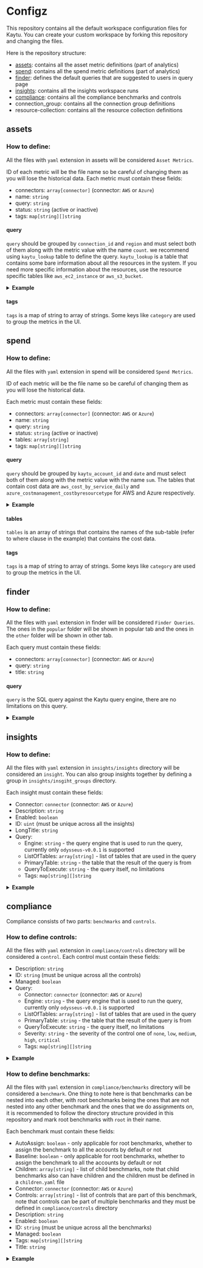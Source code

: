 # Configz
This repository contains all the default workspace configuration files for Kaytu.
You can create your custom workspace by forking this repository and changing the files.

Here is the repository structure:


* [assets](#assets): contains all the asset metric definitions (part of analytics)
* [spend](#spend): contains all the spend metric definitions (part of analytics)
* [finder](#finder): defines the default queries that are suggested to users in query page
* [insights](#insights): contains all the insights workspace runs
* [compliance](#compliance): contains all the compliance benchmarks and controls
* connection_group: contains all the connection group definitions
* resource-collection: contains all the resource collection definitions

## assets
### How to define:
All the files with `yaml` extension in assets will be considered `Asset Metrics`.

ID of each metric will be the file name so be careful of changing them as you will lose the historical data.
Each metric must contain these fields:
- connectors: `array[connector]` (connector: `AWS` or `Azure`)
- name: `string`
- query: `string`
- status: `string` (active or inactive)
- tags: `map[string][]string`
#### query
`query` should be grouped by `connection_id` and `region` and must select both of them along with the metric value with the name `count`.
we recommend using `kaytu_lookup` table to define the query. `kaytu_lookup` is a table that contains some bare information about all the resources in the system.
If you need more specific information about the resources, use the resource specific tables like `aws_ec2_instance` or `aws_s3_bucket`.

<details>
<summary><b>Example</b></summary>

```yaml
connectors:
- AWS
name: ACM Public Certificate (SSL/TLS)
query: select connection_id, region, count(*) from kaytu_lookup where resource_type = 'aws::certificatemanager::certificate' group by 1,2;
status: inactive
tags:
  category:
  - Security
```
</details>

#### tags
`tags` is a map of string to array of strings. Some keys like `category` are used to group the metrics in the UI.

## spend
### How to define:
All the files with `yaml` extension in spend will be considered `Spend Metrics`.

ID of each metric will be the file name so be careful of changing them as you will lose the historical data.

Each metric must contain these fields:
- connectors: `array[connector]` (connector: `AWS` or `Azure`)
- name: `string`
- query: `string`
- status: `string` (active or inactive)
- tables: `array[string]`
- tags: `map[string][]string`

#### query
`query` should be grouped by `kaytu_account_id` and `date` and must select both of them along with the metric value with the name `sum`.
The tables that contain cost data are `aws_cost_by_service_daily` and `azure_costmanagement_costbyresourcetype` for AWS and Azure respectively.

<details>
<summary><b>Example</b></summary>

```yaml
connectors:
- AWS
name: Amazon Elastic Compute Cloud - Compute
query: SELECT kaytu_account_id, period_start::date::text as date, sum(amortized_cost_amount) FROM aws_cost_by_service_daily WHERE service = 'Amazon Elastic Compute Cloud - Compute' group by 1,2;
status: active
tables:
- Amazon Elastic Compute Cloud - Compute
tags:
  category:
  - Compute
```
</details>

#### tables
`tables` is an array of strings that contains the names of the sub-table 
(refer to where clause in the example) that contains the cost data.
#### tags
`tags` is a map of string to array of strings. 
Some keys like `category` are used to group the metrics in the UI.

## finder
### How to define:
All the files with `yaml` extension in finder will be considered `Finder Queries`.
The ones in the `popular` folder will be shown in popular tab and the ones 
in the `other` folder will be shown in other tab.

Each query must contain these fields:
- connectors: `array[connector]` (connector: `AWS` or `Azure`)
- query: `string`
- title: `string`

#### query
`query` is the SQL query against the Kaytu query engine, there are no limitations on this query.

<details>
<summary><b>Example</b></summary>

```yaml
connectors:
- AWS
- Azure
query: |-
  select 
    case
      when resource_type like 'aws::%' then 'AWS'
      else 'Azure'
    end as provider, 
    c.name as cloud_account_name, 
    c.id as _discovered_provider_id,
    r.name as name, 
    r.region as location, 
    r.connection_id as _kaytu_connection_id,
    r.resource_id as _resource_id,
    r.resource_type as _resource_type,
    r.created_at as _last_discovered
  from 
    kaytu_resources r inner join kaytu_connections c on r.connection_id = c.kaytu_id
  where 
    resource_type IN ('aws::ec2::vpc', 'microsoft.network/virtualnetworks')
title: Cloud Networks
```
</details>

## insights
### How to define:
All the files with `yaml` extension in `insights/insights` directory
will be considered an `insight`. You can also group insights 
together by defining a group in `insights/insgiht_groups` directory.

Each insight must contain these fields:
- Connector: `connector` (connector: `AWS` or `Azure`)
- Description: `string`
- Enabled: `boolean`
- ID: `uint` (must be unique across all the insights)
- LongTitle: `string`
- Query: 
  - Engine: `string` - the query engine that is used to run the query, currently only `odysseus-v0.0.1` is supported
  - ListOfTables: `array[string]` - list of tables that are used in the query
  - PrimaryTable: `string` - the table that the result of the query is from
  - QueryToExecute: `string` - the query itself, no limitations
  - Tags: `map[string][]string`

<details>
<summary><b>Example</b></summary>

```yaml
Connector: AWS
Description: List users that have inline policies
Enabled: true
ID: 9
LongTitle: List users that have inline policies
Query:
  Engine: odysseus-v0.0.1
  ListOfTables:
  - aws_iam_user
  PrimaryTable: aws_iam_user
  QueryToExecute: |-
    select
      name as user_name,
      inline_policies, account_id, kaytu_account_id, kaytu_resource_id
    from
      aws_iam_user
    where
      inline_policies is not null;
ShortTitle: Users with Inline Policies
Tags:
  category:
  - Security
  - Technical Debt
```
</details>

## compliance
Compliance consists of two parts: `benchmarks` and `controls`.
### How to define controls:
All the files with `yaml` extension in `compliance/controls` directory will be considered a `control`.
Each control must contain these fields:
- Description: `string`
- ID: `string` (must be unique across all the controls)
- Managed: `boolean`
- Query:
  - Connector: `connector` (connector: `AWS` or `Azure`)
  - Engine: `string` - the query engine that is used to run the query, currently only `odysseus-v0.0.1` is supported
  - ListOfTables: `array[string]` - list of tables that are used in the query
  - PrimaryTable: `string` - the table that the result of the query is from
  - QueryToExecute: `string` - the query itself, no limitations
  - Severity: `string` - the severity of the control one of `none`, `low`, `medium`, `high`, `critical`
  - Tags: `map[string][]string`

<details>
<summary><b>Example</b></summary>

```yaml
Description: Ensure if an Amazon API Gateway API stage is using a WAF Web ACL. This rule is non compliant if an AWS WAF Web ACL is not used.
ID: aws_apigateway_stage_use_waf_web_acl
Managed: true
Query:
  Connector: AWS
  Engine: odysseus-v0.0.1
  ListOfTables:
  - aws_api_gateway_stage
  PrimaryTable: aws_api_gateway_stage
  QueryToExecute: |
    select
      arn as resource,
      kaytu_account_id as kaytu_account_id,
      kaytu_resource_id as kaytu_resource_id,
      case
        when web_acl_arn is not null then 'ok'
        else 'alarm'
      end as status,
      case
        when web_acl_arn is not null then title || ' associated with WAF web ACL.'
        else title || ' not associated with WAF web ACL.'
      end as reason
      
      , region, account_id
    from
      aws_api_gateway_stage;
Severity: ""
Tags:
  category:
  - Compliance
  cis_controls_v8_ig1:
  - "true"
  cisa_cyber_essentials:
  - "true"
  fedramp_low_rev_4:
  - "true"
  fedramp_moderate_rev_4:
  - "true"
  ffiec:
  - "true"
  nist_800_171_rev_2:
  - "true"
  nist_800_53_rev_5:
  - "true"
  nist_csf:
  - "true"
  pci_dss_v321:
  - "true"
  plugin:
  - aws
  rbi_cyber_security:
  - "true"
  service:
  - AWS/APIGateway
Title: API Gateway stage should be associated with waf
```
</details>

### How to define benchmarks:
All the files with `yaml` extension in `compliance/benchmarks` directory will be considered a `benchmark`.
One thing to note here is that benchmarks can be nested into each other, with 
root benchmarks being the ones that are not nested into any other benchmark
and the ones that we do assignments on, it is recommended to follow the directory structure
provided in this repository and mark root benchmarks with `root` in their name.

Each benchmark must contain these fields:
- AutoAssign: `boolean` - only applicable for root benchmarks, whether to assign the benchmark to all the accounts by default or not
- Baseline: `boolean` - only applicable for root benchmarks, whether to assign the benchmark to all the accounts by default or not
- Children: `array[string]` - list of child benchmarks, note that child benchmarks also can have children and the children must be defined in a `children.yaml` file
- Connector: `connector` (connector: `AWS` or `Azure`)
- Controls: `array[string]` - list of controls that are part of this benchmark, note that controls can be part of multiple benchmarks and they must be defined in `compliance/controls` directory
- Description: `string`
- Enabled: `boolean`
- ID: `string` (must be unique across all the benchmarks)
- Managed: `boolean`
- Tags: `map[string][]string`
- Title: `string`

<details>
<summary><b>Example</b></summary>

```yaml
ID: aws_cis_v200_3
Title: 3 Logging
DisplayCode: ""
Connector: AWS
Description: ""
Children: []
Tags:
  category:
    - Compliance
  cis:
    - "true"
  cis_section_id:
    - "3"
  cis_version:
    - v2.0.0
  plugin:
    - aws
  service:
    - AWS
    type:
    - Benchmark
Managed: true
Enabled: true
AutoAssign: false
Baseline: true
Controls:
  - aws_cloudtrail_multi_region_read_write_enabled
  - aws_cloudtrail_trail_validation_enabled
  - aws_cloudtrail_bucket_not_public
  - aws_cloudtrail_trail_integrated_with_logs
  - aws_config_enabled_all_regions
  - aws_cloudtrail_s3_logging_enabled
  - aws_cloudtrail_trail_logs_encrypted_with_kms_cmk
  - aws_kms_cmk_rotation_enabled
  - aws_vpc_flow_logs_enabled
  - aws_cloudtrail_s3_object_write_events_audit_enabled
  - aws_cloudtrail_s3_object_read_events_audit_enabled
```
</details>